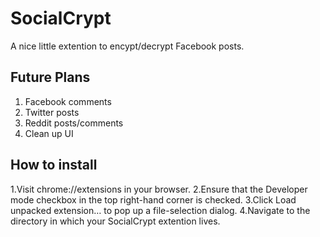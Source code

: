 SocialCrypt
=====================
A nice little extention to encypt/decrypt Facebook posts.

Future Plans
-----
1. Facebook comments
2. Twitter posts
3. Reddit posts/comments
4. Clean up UI

How to install
-----
1.Visit chrome://extensions in your browser.
2.Ensure that the Developer mode checkbox in the top right-hand corner is checked.
3.Click Load unpacked extension… to pop up a file-selection dialog.
4.Navigate to the directory in which your SocialCrypt extention lives.
